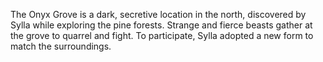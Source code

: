The Onyx Grove is a dark, secretive location in the north, discovered by Sylla while exploring the pine forests. Strange and fierce beasts gather at the grove to quarrel and fight. To participate, Sylla adopted a new form to match the surroundings.
